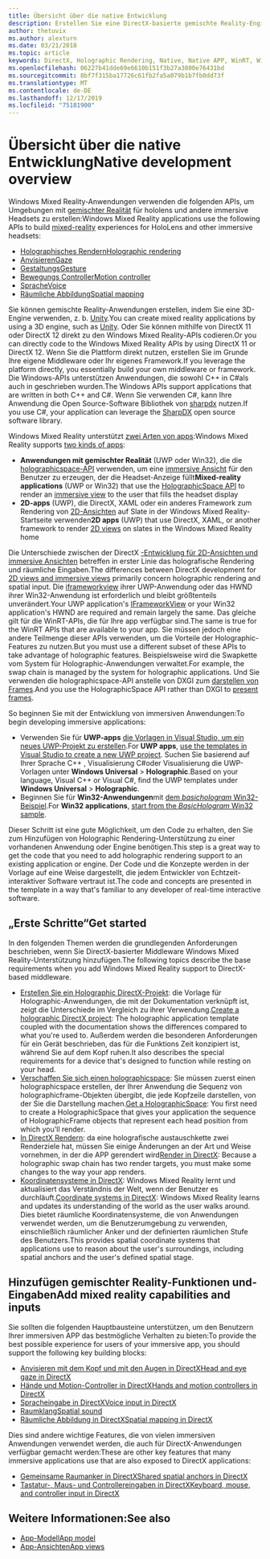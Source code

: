 ```yaml
---
title: Übersicht über die native Entwicklung
description: Erstellen Sie eine DirectX-basierte gemischte Reality-Engine, indem Sie die Windows Mixed Reality-APIs direkt verwenden.
author: thetuvix
ms.author: alexturn
ms.date: 03/21/2018
ms.topic: article
keywords: DirectX, Holographic Rendering, Native, Native APP, WinRT, WinRT-APP, Plattform-APIs, benutzerdefinierte Engine, Middleware
ms.openlocfilehash: 06227b41dde69e6610b151f3b27a3800e76431bd
ms.sourcegitcommit: 8bf7f315ba17726c61fb2fa5a079b1b7fb0dd73f
ms.translationtype: MT
ms.contentlocale: de-DE
ms.lasthandoff: 12/17/2019
ms.locfileid: "75181900"
---
```

# <a name="native-development-overview"></a><span data-ttu-id="2a1e9-104">Übersicht über die native Entwicklung</span><span class="sxs-lookup"><span data-stu-id="2a1e9-104">Native development overview</span></span>

<span data-ttu-id="2a1e9-105">Windows Mixed Reality-Anwendungen verwenden die folgenden APIs, um Umgebungen mit [gemischter Realität](mixed-reality.md) für hololens und andere immersive Headsets zu erstellen:</span><span class="sxs-lookup"><span data-stu-id="2a1e9-105">Windows Mixed Reality applications use the following APIs to build [mixed-reality](mixed-reality.md) experiences for HoloLens and other immersive headsets:</span></span>

 - [<span data-ttu-id="2a1e9-106">Holographisches Rendern</span><span class="sxs-lookup"><span data-stu-id="2a1e9-106">Holographic rendering</span></span>](rendering.md)
 - [<span data-ttu-id="2a1e9-107">Anvisieren</span><span class="sxs-lookup"><span data-stu-id="2a1e9-107">Gaze</span></span>](gaze-and-commit.md)
 - [<span data-ttu-id="2a1e9-108">Gestaltungs</span><span class="sxs-lookup"><span data-stu-id="2a1e9-108">Gesture</span></span>](gaze-and-commit.md#composite-gestures)
 - [<span data-ttu-id="2a1e9-109">Bewegungs Controller</span><span class="sxs-lookup"><span data-stu-id="2a1e9-109">Motion controller</span></span>](motion-controllers.md)
 - [<span data-ttu-id="2a1e9-110">Sprache</span><span class="sxs-lookup"><span data-stu-id="2a1e9-110">Voice</span></span>](voice-input.md)
 - [<span data-ttu-id="2a1e9-111">Räumliche Abbildung</span><span class="sxs-lookup"><span data-stu-id="2a1e9-111">Spatial mapping</span></span>](spatial-mapping.md)

<span data-ttu-id="2a1e9-112">Sie können gemischte Reality-Anwendungen erstellen, indem Sie eine 3D-Engine verwenden, z. b. [Unity](unity-development-overview.md).</span><span class="sxs-lookup"><span data-stu-id="2a1e9-112">You can create mixed reality applications by using a 3D engine, such as [Unity](unity-development-overview.md).</span></span> <span data-ttu-id="2a1e9-113">Oder Sie können mithilfe von DirectX 11 oder DirectX 12 direkt zu den Windows Mixed Reality-APIs codieren.</span><span class="sxs-lookup"><span data-stu-id="2a1e9-113">Or you can directly code to the Windows Mixed Reality APIs by using DirectX 11 or DirectX 12.</span></span> <span data-ttu-id="2a1e9-114">Wenn Sie die Plattform direkt nutzen, erstellen Sie im Grunde Ihre eigene Middleware oder Ihr eigenes Framework.</span><span class="sxs-lookup"><span data-stu-id="2a1e9-114">If you leverage the platform directly, you essentially build your own middleware or framework.</span></span> <span data-ttu-id="2a1e9-115">Die Windows-APIs unterstützen Anwendungen, die sowohl C++ in C#als auch in geschrieben wurden.</span><span class="sxs-lookup"><span data-stu-id="2a1e9-115">The Windows APIs support applications that are written in both C++ and C#.</span></span> <span data-ttu-id="2a1e9-116">Wenn Sie verwenden C#, kann Ihre Anwendung die Open Source-Software Bibliothek von [sharpdx](https://sharpdx.org/) nutzen.</span><span class="sxs-lookup"><span data-stu-id="2a1e9-116">If you use C#, your application can leverage the [SharpDX](https://sharpdx.org/) open source software library.</span></span>

<span data-ttu-id="2a1e9-117">Windows Mixed Reality unterstützt [zwei Arten von apps](app-views.md):</span><span class="sxs-lookup"><span data-stu-id="2a1e9-117">Windows Mixed Reality supports [two kinds of apps](app-views.md):</span></span>
* <span data-ttu-id="2a1e9-118">**Anwendungen mit gemischter Realität** (UWP oder Win32), die die [holographicspace-API](getting-a-holographicspace.md) verwenden, um eine [immersive Ansicht](app-views.md) für den Benutzer zu erzeugen, der die Headset-Anzeige füllt</span><span class="sxs-lookup"><span data-stu-id="2a1e9-118">**Mixed-reality applications** (UWP or Win32) that use the [HolographicSpace API](getting-a-holographicspace.md) to render an [immersive view](app-views.md) to the user that fills the headset display</span></span>
* <span data-ttu-id="2a1e9-119">**2D-apps** (UWP), die DirectX, XAML oder ein anderes Framework zum Rendering von [2D-Ansichten](app-views.md#2d-views) auf Slate in der Windows Mixed Reality-Startseite verwenden</span><span class="sxs-lookup"><span data-stu-id="2a1e9-119">**2D apps** (UWP) that use DirectX, XAML, or another framework to render [2D views](app-views.md#2d-views) on slates in the Windows Mixed Reality home</span></span>

<span data-ttu-id="2a1e9-120">Die Unterschiede zwischen der DirectX [-Entwicklung für 2D-Ansichten und immersive Ansichten](app-views.md) betreffen in erster Linie das holografische Rendering und räumliche Eingaben.</span><span class="sxs-lookup"><span data-stu-id="2a1e9-120">The differences between DirectX development for [2D views and immersive views](app-views.md) primarily concern holographic rendering and spatial input.</span></span> <span data-ttu-id="2a1e9-121">Die [iframeworkview](https://msdn.microsoft.com/library/windows/apps/windows.applicationmodel.core.iframeworkview.aspx) ihrer UWP-Anwendung oder das HWND ihrer Win32-Anwendung ist erforderlich und bleibt größtenteils unverändert.</span><span class="sxs-lookup"><span data-stu-id="2a1e9-121">Your UWP application's [IFrameworkView](https://msdn.microsoft.com/library/windows/apps/windows.applicationmodel.core.iframeworkview.aspx) or your Win32 application's HWND are required and remain largely the same.</span></span> <span data-ttu-id="2a1e9-122">Das gleiche gilt für die WinRT-APIs, die für Ihre app verfügbar sind.</span><span class="sxs-lookup"><span data-stu-id="2a1e9-122">The same is true for the WinRT APIs that are available to your app.</span></span> <span data-ttu-id="2a1e9-123">Sie müssen jedoch eine andere Teilmenge dieser APIs verwenden, um die Vorteile der Holographic-Features zu nutzen.</span><span class="sxs-lookup"><span data-stu-id="2a1e9-123">But you must use a different subset of these APIs to take advantage of holographic features.</span></span> <span data-ttu-id="2a1e9-124">Beispielsweise wird die Swapkette vom System für Holographic-Anwendungen verwaltet.</span><span class="sxs-lookup"><span data-stu-id="2a1e9-124">For example, the swap chain is managed by the system for holographic applications.</span></span> <span data-ttu-id="2a1e9-125">Und Sie verwenden die holographicspace-API anstelle von DXGI zum [darstellen von Frames](rendering-in-directx.md).</span><span class="sxs-lookup"><span data-stu-id="2a1e9-125">And you use the HolographicSpace API rather than DXGI to [present frames](rendering-in-directx.md).</span></span>

<span data-ttu-id="2a1e9-126">So beginnen Sie mit der Entwicklung von immersiven Anwendungen:</span><span class="sxs-lookup"><span data-stu-id="2a1e9-126">To begin developing immersive applications:</span></span>
* <span data-ttu-id="2a1e9-127">Verwenden Sie für **UWP-apps** [die Vorlagen in Visual Studio, um ein neues UWP-Projekt zu erstellen](creating-a-holographic-directx-project.md).</span><span class="sxs-lookup"><span data-stu-id="2a1e9-127">For **UWP apps**, [use the templates in Visual Studio to create a new UWP project](creating-a-holographic-directx-project.md).</span></span> <span data-ttu-id="2a1e9-128">Suchen Sie basierend auf Ihrer Sprache C++ , Visualisierung C#oder Visualisierung die UWP-Vorlagen unter **Windows Universal** > **Holographic**.</span><span class="sxs-lookup"><span data-stu-id="2a1e9-128">Based on your language, Visual C++ or Visual C#, find the UWP templates under **Windows Universal** > **Holographic**.</span></span>
* <span data-ttu-id="2a1e9-129">Beginnen Sie für **Win32-Anwendungen**mit [dem *basichologram* Win32-Beispiel](creating-a-holographic-directx-project.md#creating-a-win32-project).</span><span class="sxs-lookup"><span data-stu-id="2a1e9-129">For **Win32 applications**, [start from the *BasicHologram* Win32 sample](creating-a-holographic-directx-project.md#creating-a-win32-project).</span></span>

<span data-ttu-id="2a1e9-130">Dieser Schritt ist eine gute Möglichkeit, um den Code zu erhalten, den Sie zum Hinzufügen von Holographic Rendering-Unterstützung zu einer vorhandenen Anwendung oder Engine benötigen.</span><span class="sxs-lookup"><span data-stu-id="2a1e9-130">This step is a great way to get the code that you need to add holographic rendering support to an existing application or engine.</span></span> <span data-ttu-id="2a1e9-131">Der Code und die Konzepte werden in der Vorlage auf eine Weise dargestellt, die jedem Entwickler von Echtzeit-interaktiver Software vertraut ist.</span><span class="sxs-lookup"><span data-stu-id="2a1e9-131">The code and concepts are presented in the template in a way that's familiar to any developer of real-time interactive software.</span></span>

## <a name="get-started"></a><span data-ttu-id="2a1e9-132">„Erste Schritte“</span><span class="sxs-lookup"><span data-stu-id="2a1e9-132">Get started</span></span>

<span data-ttu-id="2a1e9-133">In den folgenden Themen werden die grundlegenden Anforderungen beschrieben, wenn Sie DirectX-basierter Middleware Windows Mixed Reality-Unterstützung hinzufügen.</span><span class="sxs-lookup"><span data-stu-id="2a1e9-133">The following topics describe the base requirements when you add Windows Mixed Reality support to DirectX-based middleware.</span></span>

* <span data-ttu-id="2a1e9-134">[Erstellen Sie ein Holographic DirectX-Projekt](creating-a-holographic-directx-project.md): die Vorlage für Holographic-Anwendungen, die mit der Dokumentation verknüpft ist, zeigt die Unterschiede im Vergleich zu ihrer Verwendung.</span><span class="sxs-lookup"><span data-stu-id="2a1e9-134">[Create a holographic DirectX project](creating-a-holographic-directx-project.md): The holographic application template coupled with the documentation shows the differences compared to what you're used to.</span></span> <span data-ttu-id="2a1e9-135">Außerdem werden die besonderen Anforderungen für ein Gerät beschrieben, das für die Funktions Zeit konzipiert ist, während Sie auf dem Kopf ruhen.</span><span class="sxs-lookup"><span data-stu-id="2a1e9-135">It also describes the special requirements for a device that's designed to function while resting on your head.</span></span>
* <span data-ttu-id="2a1e9-136">[Verschaffen Sie sich einen holographicspace](getting-a-holographicspace.md): Sie müssen zuerst einen holographicspace erstellen, der Ihrer Anwendung die Sequenz von holographicframe-Objekten übergibt, die jede Kopfzeile darstellen, von der Sie die Darstellung machen.</span><span class="sxs-lookup"><span data-stu-id="2a1e9-136">[Get a HolographicSpace](getting-a-holographicspace.md): You first need to create a HolographicSpace that gives your application the sequence of HolographicFrame objects that represent each head position from which you'll render.</span></span>
* <span data-ttu-id="2a1e9-137">[In DirectX Rendern](rendering-in-directx.md): da eine holografische austauschkette zwei Renderziele hat, müssen Sie einige Änderungen an der Art und Weise vornehmen, in der die APP gerendert wird</span><span class="sxs-lookup"><span data-stu-id="2a1e9-137">[Render in DirectX](rendering-in-directx.md): Because a holographic swap chain has two render targets, you must make some changes to the way your app renders.</span></span>
* <span data-ttu-id="2a1e9-138">[Koordinatensysteme in DirectX](coordinate-systems-in-directx.md): Windows Mixed Reality lernt und aktualisiert das Verständnis der Welt, wenn der Benutzer es durchläuft.</span><span class="sxs-lookup"><span data-stu-id="2a1e9-138">[Coordinate systems in DirectX](coordinate-systems-in-directx.md): Windows Mixed Reality learns and updates its understanding of the world as the user walks around.</span></span> <span data-ttu-id="2a1e9-139">Dies bietet räumliche Koordinatensysteme, die von Anwendungen verwendet werden, um die Benutzerumgebung zu verwenden, einschließlich räumlicher Anker und der definierten räumlichen Stufe des Benutzers.</span><span class="sxs-lookup"><span data-stu-id="2a1e9-139">This provides spatial coordinate systems that applications use to reason about the user's surroundings, including spatial anchors and the user's defined spatial stage.</span></span>

## <a name="add-mixed-reality-capabilities-and-inputs"></a><span data-ttu-id="2a1e9-140">Hinzufügen gemischter Reality-Funktionen und-Eingaben</span><span class="sxs-lookup"><span data-stu-id="2a1e9-140">Add mixed reality capabilities and inputs</span></span>

<span data-ttu-id="2a1e9-141">Sie sollten die folgenden Hauptbausteine unterstützen, um den Benutzern Ihrer immersiven APP das bestmögliche Verhalten zu bieten:</span><span class="sxs-lookup"><span data-stu-id="2a1e9-141">To provide the best possible experience for users of your immersive app, you should support the following key building blocks:</span></span>

* [<span data-ttu-id="2a1e9-142">Anvisieren mit dem Kopf und mit den Augen in DirectX</span><span class="sxs-lookup"><span data-stu-id="2a1e9-142">Head and eye gaze in DirectX</span></span>](gaze-in-directx.md)
* [<span data-ttu-id="2a1e9-143">Hände und Motion-Controller in DirectX</span><span class="sxs-lookup"><span data-stu-id="2a1e9-143">Hands and motion controllers in DirectX</span></span>](hands-and-motion-controllers-in-directx.md)
* [<span data-ttu-id="2a1e9-144">Spracheingabe in DirectX</span><span class="sxs-lookup"><span data-stu-id="2a1e9-144">Voice input in DirectX</span></span>](voice-input-in-directx.md)
* [<span data-ttu-id="2a1e9-145">Raumklang</span><span class="sxs-lookup"><span data-stu-id="2a1e9-145">Spatial sound</span></span>](https://docs.microsoft.com/windows/win32/coreaudio/spatial-sound)
* [<span data-ttu-id="2a1e9-146">Räumliche Abbildung in DirectX</span><span class="sxs-lookup"><span data-stu-id="2a1e9-146">Spatial mapping in DirectX</span></span>](spatial-mapping-in-directx.md)

<span data-ttu-id="2a1e9-147">Dies sind andere wichtige Features, die von vielen immersiven Anwendungen verwendet werden, die auch für DirectX-Anwendungen verfügbar gemacht werden:</span><span class="sxs-lookup"><span data-stu-id="2a1e9-147">These are other key features that many immersive applications use that are also exposed to DirectX applications:</span></span>

* [<span data-ttu-id="2a1e9-148">Gemeinsame Raumanker in DirectX</span><span class="sxs-lookup"><span data-stu-id="2a1e9-148">Shared spatial anchors in DirectX</span></span>](shared-spatial-anchors-in-directx.md)
* [<span data-ttu-id="2a1e9-149">Tastatur-, Maus- und Controllereingaben in DirectX</span><span class="sxs-lookup"><span data-stu-id="2a1e9-149">Keyboard, mouse, and controller input in DirectX</span></span>](keyboard-mouse-and-controller-input-in-directx.md)

## <a name="see-also"></a><span data-ttu-id="2a1e9-150">Weitere Informationen:</span><span class="sxs-lookup"><span data-stu-id="2a1e9-150">See also</span></span>
* [<span data-ttu-id="2a1e9-151">App-Modell</span><span class="sxs-lookup"><span data-stu-id="2a1e9-151">App model</span></span>](app-model.md)
* [<span data-ttu-id="2a1e9-152">App-Ansichten</span><span class="sxs-lookup"><span data-stu-id="2a1e9-152">App views</span></span>](app-views.md)
